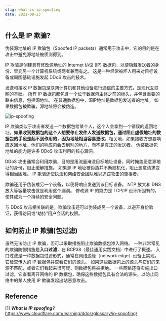 ```yaml
---
slug: what-is-ip-spoofing
date: 2021-09-23
---
```


## 什么是 IP 欺骗?

伪装源地址的 IP 欺骗包（Spoofed IP packets）通常用于攻击中，它的目的是在攻击中避免源地址被侦测得到。

IP 欺骗是创建具有修改源地址的 Internet 协议 (IP) 数据包，以便隐藏发送者的身份、冒充另一个计算机系统或两者兼而有之。 这是一种经常被坏人用来对目标设备或周围基础设施发起 DDoS 攻击的技术。

发送和接收 IP 数据包是联网计算机和其他设备进行通信的主要方式，是现代互联网的基础。 所有 IP 数据包都包含一个位于数据包主体之前的标头，并包含重要的路由信息，包括源地址。 在普通数据包中，源IP地址是数据包发送者的地址。 如果数据包被欺骗，源地址将会被伪造。

![ip-spoofing](http://img.wukaipeng.com/2023/0923-145623-ip-spoofing.png)

IP 欺骗类似于攻击者发送一个数据包给某个人，这个人会拿到一个错误的返回地址。**如果收到数据包的这个人想要停止发件人发送数据包，通过阻止虚假地址的数据包的手段是起不到作用的，因为地址相当容易更改**。相关地，如果接收方想要响应返回地址，他们的响应包会去到别的地方，而不是真正的发送者。 伪装数据包地址的能力是许多 DDoS 攻击利用的核心漏洞。

DDoS 攻击通常会利用欺骗，目的是用流量淹没目标地址设备，同时掩盖恶意源地址的身份，阻止缓解措施。 如果源 IP 地址被伪造并不断随机化，阻止恶意请求变得相当困难。 IP 欺骗还使执法和网络安全团队难以追踪攻击的肇事者。

欺骗还用于伪装成另一个设备，以便将响应发送到该目标设备。 NTP 放大和 DNS 放大等容量攻击就是利用这个漏洞。 修改源 IP 的能力是 TCP/IP 设计所固有的，使其成为一个持续的安全问题。

与 DDoS 攻击相关联的是，欺骗攻击还可以伪装成另一个设备，以避开身份验证，获得访问或“劫持”用户会话的权限。

## 如何防止 IP 欺骗(包过滤)

虽然无法防止 IP 欺骗，但可以采取措施阻止欺骗数据包渗入网络。 一种非常常见的欺骗防御措施是**入口过滤**，在 BCP38（最佳通用实践文档）中进行了概述。 入口过滤是一种数据包过滤形式，通常在网络边缘（network edge）设备上实现，它检查传入的 IP 数据包并查看它们的源头。 如果这些数据包上的源头与它们的来源不匹配，或者它们看起来很可疑，则数据包将被拒绝。 一些网络还将实施出口过滤，它查看离开网络的 IP 数据包，确保这些数据包具有合法的源头，以防止网络中的某人使用 IP 欺骗发起出站恶意攻击。



## Reference

[1] ***What is IP spoofing?*** https://www.cloudflare.com/learning/ddos/glossary/ip-spoofing/























